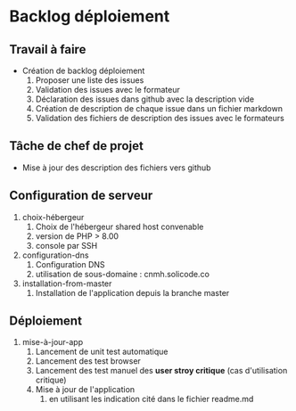 # Backlog déploiement

## Travail à faire 

- Création de backlog déploiement
  1. Proposer une liste des issues
  2. Validation des issues avec le formateur
  3. Déclaration des issues dans github avec la description vide
  4. Création de description de chaque issue dans un fichier markdown
  5. Validation des fichiers de description des issues avec le formateurs

## Tâche de chef de projet 
- Mise à jour des description des fichiers vers github

## Configuration de serveur

1. choix-hébergeur
   1. Choix de l'hébergeur shared host convenable 
   2. version de PHP > 8.00
   3. console par SSH 
2. configuration-dns 
   1. Configuration DNS 
   2. utilisation de sous-domaine : cnmh.solicode.co
3. installation-from-master
   1. Installation de l'application depuis la branche master


## Déploiement

1. mise-à-jour-app
   1. Lancement de unit test automatique
   2. Lancement des test browser
   3. Lancement des test manuel des **user stroy critique** (cas d'utilisation critique)
   4. Mise à jour de l'application
      1. en utilisant les indication cité dans le fichier readme.md